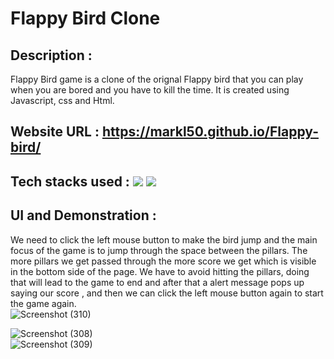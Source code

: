 # Flappy Bird Clone


## Description : 
Flappy Bird game is a clone of the orignal Flappy bird that you can play when you are bored and you have to kill the time. It is created using Javascript, css and Html.

## Website URL : https://markl50.github.io/Flappy-bird/

## Tech stacks used : <img src="https://img.shields.io/badge/Frontend:-HTML & CSS-5555ff">  <img src="https://img.shields.io/badge/Backend:- Javascript-E32800">

## UI and Demonstration : 

We need to click the left mouse button to make the bird jump and the main focus of the game is to jump through the space between the pillars. The more pillars we get passed through the more score we get which is visible in the bottom side of the page. We have to avoid hitting the pillars, doing that will lead to the game to end and after that a alert message pops up saying our score , and then we can click the left mouse button again to start the game again.
<br>
![Screenshot (310)](https://user-images.githubusercontent.com/76861726/158021368-a3129781-aafd-41dd-b7d3-bef53084eab5.png)
<br>

![Screenshot (308)](https://user-images.githubusercontent.com/76861726/158021375-92785052-ebdb-465b-97c6-d9d7625ccdaa.png)
<br>
![Screenshot (309)](https://user-images.githubusercontent.com/76861726/158021384-5c1ef825-4495-4e62-aae4-9a3241552286.png)
<br>
